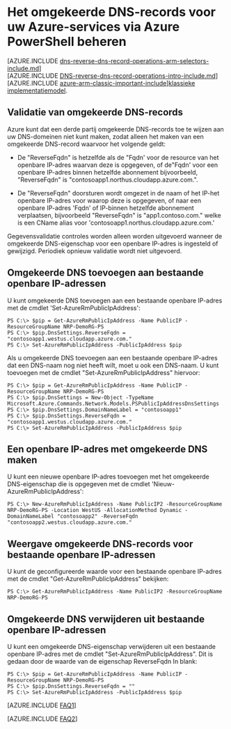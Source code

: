 <properties
   pageTitle="Omgekeerde DNS-records voor uw Azure-services via PowerShell beheert | Microsoft Azure"
   description="Hoe u het omgekeerde DNS-records of PTR-records voor Azure-services via PowerShell in resourcemanager beheren"
   services="DNS"
   documentationCenter="na"
   authors="s-malone"
   manager="carmonm"
   editor=""
   tags="azure-resource-manager"
/>
<tags
   ms.service="DNS"
   ms.devlang="na"
   ms.topic="article"
   ms.tgt_pltfrm="na"
   ms.workload="infrastructure-services"
   ms.date="10/28/2016"
   ms.author="smalone" />

# <a name="how-to-manage-reverse-dns-records-for-your-azure-services-using-azure-powershell"></a>Het omgekeerde DNS-records voor uw Azure-services via Azure PowerShell beheren

[AZURE.INCLUDE [dns-reverse-dns-record-operations-arm-selectors-include.md](../../includes/dns-reverse-dns-record-operations-arm-selectors-include.md)]
<BR>
[AZURE.INCLUDE [DNS-reverse-dns-record-operations-intro-include.md](../../includes/dns-reverse-dns-record-operations-intro-include.md)]
<BR>
[AZURE.INCLUDE [azure-arm-classic-important-include](../../includes/learn-about-deployment-models-rm-include.md)][klassieke implementatiemodel](dns-reverse-dns-record-operations-classic-ps.md).

## <a name="validation-of-reverse-dns-records"></a>Validatie van omgekeerde DNS-records
Azure kunt dat een derde partij omgekeerde DNS-records toe te wijzen aan uw DNS-domeinen niet kunt maken, zodat alleen het maken van een omgekeerde DNS-record waarvoor het volgende geldt:

- De "ReverseFqdn" is hetzelfde als de "Fqdn' voor de resource van het openbare IP-adres waarvan deze is opgegeven, of de"Fqdn' voor een openbare IP-adres binnen hetzelfde abonnement bijvoorbeeld, "ReverseFqdn" is "contosoapp1.northus.cloudapp.azure.com.".

- De "ReverseFqdn" doorsturen wordt omgezet in de naam of het IP-het openbare IP-adres voor waarop deze is opgegeven, of naar een openbare IP-adres 'Fqdn' of IP-binnen hetzelfde abonnement verplaatsen, bijvoorbeeld "ReverseFqdn" is "app1.contoso.com." welke is een CName alias voor 'contosoapp1.northus.cloudapp.azure.com.'

Gegevensvalidatie controles worden alleen worden uitgevoerd wanneer de omgekeerde DNS-eigenschap voor een openbare IP-adres is ingesteld of gewijzigd. Periodiek opnieuw validatie wordt niet uitgevoerd.

## <a name="add-reverse-dns-to-existing-public-ip-addresses"></a>Omgekeerde DNS toevoegen aan bestaande openbare IP-adressen
U kunt omgekeerde DNS toevoegen aan een bestaande openbare IP-adres met de cmdlet 'Set-AzureRmPublicIpAddress':

    PS C:\> $pip = Get-AzureRmPublicIpAddress -Name PublicIP -ResourceGroupName NRP-DemoRG-PS
    PS C:\> $pip.DnsSettings.ReverseFqdn = "contosoapp1.westus.cloudapp.azure.com."
    PS C:\> Set-AzureRmPublicIpAddress -PublicIpAddress $pip

Als u omgekeerde DNS toevoegen aan een bestaande openbare IP-adres dat een DNS-naam nog niet heeft wilt, moet u ook een DNS-naam. U kunt toevoegen met de cmdlet "Set-AzureRmPublicIpAddress" hiervoor:

    PS C:\> $pip = Get-AzureRmPublicIpAddress -Name PublicIP -ResourceGroupName NRP-DemoRG-PS
    PS C:\> $pip.DnsSettings = New-Object -TypeName Microsoft.Azure.Commands.Network.Models.PSPublicIpAddressDnsSettings
    PS C:\> $pip.DnsSettings.DomainNameLabel = "contosoapp1"
    PS C:\> $pip.DnsSettings.ReverseFqdn = "contosoapp1.westus.cloudapp.azure.com."
    PS C:\> Set-AzureRmPublicIpAddress -PublicIpAddress $pip

## <a name="create-a-public-ip-address-with-reverse-dns"></a>Een openbare IP-adres met omgekeerde DNS maken
U kunt een nieuwe openbare IP-adres toevoegen met het omgekeerde DNS-eigenschap die is opgegeven met de cmdlet 'Nieuw-AzureRmPublicIpAddress':

    PS C:\> New-AzureRmPublicIpAddress -Name PublicIP2 -ResourceGroupName NRP-DemoRG-PS -Location WestUS -AllocationMethod Dynamic -DomainNameLabel "contosoapp2" -ReverseFqdn "contosoapp2.westus.cloudapp.azure.com."

## <a name="view-reverse-dns-for-existing-public-ip-addresses"></a>Weergave omgekeerde DNS-records voor bestaande openbare IP-adressen
U kunt de geconfigureerde waarde voor een bestaande openbare IP-adres met de cmdlet "Get-AzureRmPublicIpAddress" bekijken:

    PS C:\> Get-AzureRmPublicIpAddress -Name PublicIP2 -ResourceGroupName NRP-DemoRG-PS

## <a name="remove-reverse-dns-from-existing-public-ip-addresses"></a>Omgekeerde DNS verwijderen uit bestaande openbare IP-adressen
U kunt een omgekeerde DNS-eigenschap verwijderen uit een bestaande openbare IP-adres met de cmdlet "Set-AzureRmPublicIpAddress". Dit is gedaan door de waarde van de eigenschap ReverseFqdn In blank:

    PS C:\> $pip = Get-AzureRmPublicIpAddress -Name PublicIP -ResourceGroupName NRP-DemoRG-PS
    PS C:\> $pip.DnsSettings.ReverseFqdn = ""
    PS C:\> Set-AzureRmPublicIpAddress -PublicIpAddress $pip


[AZURE.INCLUDE [FAQ1](../../includes/dns-reverse-dns-record-operations-faq-host-own-arpa-zone-include.md)]

[AZURE.INCLUDE [FAQ2](../../includes/dns-reverse-dns-record-operations-faq-arm-include.md)]
